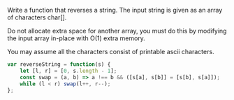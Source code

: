 Write a function that reverses a string. The input string is given as an array of characters char[].

Do not allocate extra space for another array, you must do this by modifying the input array in-place with O(1) extra memory.

You may assume all the characters consist of printable ascii characters.

``` js
var reverseString = function(s) {
    let [l, r] = [0, s.length - 1];
    const swap = (a, b) => a !== b && ([s[a], s[b]] = [s[b], s[a]]);
    while (l < r) swap(l++, r--);
};
```